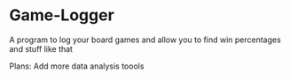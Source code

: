 # Game-Logger
A program to log your board games and allow you to find win percentages and stuff like that

Plans: Add more data analysis toools
